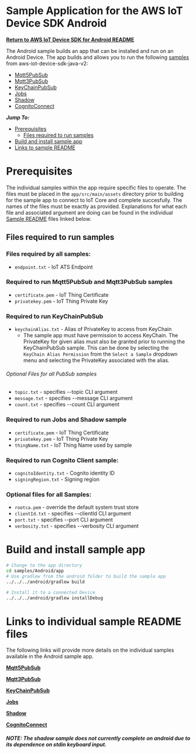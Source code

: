 # Sample Application for the AWS IoT Device SDK Android
[**Return to AWS IoT Device SDK for Android README**](../../documents/ANDROID.md)

The Android sample builds an app that can be installed and run on an Android Device. The app builds and allows you
to run the following [samples](#links-to-individual-sample-readme-files) from aws-iot-device-sdk-java-v2:
* [Mqtt5PubSub](../Mqtt5/PubSub/README.md)
* [Mqtt3PubSub](../BasicPubSub/README.md)
* [KeyChainPubSub](./AndroidKeyChainPubSub/README.md)
* [Jobs](../Jobs/README.md)
* [Shadow](../Shadow/README.md)
* [CognitoConnect](../CognitoConnect/README.md)

*__Jump To:__*

* [Prerequisites](#prerequisites)
  * [Files required to run samples](#files-required-to-run-samples)
* [Build and install sample app](#build-and-install-sample-app)
* [Links to sample README](#links-to-individual-sample-readme-files)


# Prerequisites
The individual samples within the app require specific files to operate. The files must be placed in the
`app/src/main/assets` directory prior to building for the sample app to connect to IoT Core and complete
succesfully. The names of the files must be exactly as provided. Explanations for what each file and
associated argument are doing can be found in the individual [Sample README](#links-to-individual-sample-readme-files)
files linked below.

## Files required to run samples

### Files required by all samples:
* `endpoint.txt` - IoT ATS Endpoint

### Required to run Mqtt5PubSub and Mqtt3PubSub samples
* `certificate.pem` - IoT Thing Certificate
* `privatekey.pem` - IoT Thing Private Key

### Required to run KeyChainPubSub
* `keychainAlias.txt` - Alias of PrivateKey to access from KeyChain
  * The sample app must have permission to access KeyChain. The PrivateKey for given alias must also be granted prior to running the KeyChainPubSub sample. This can be done by selecting the `KeyChain Alias Permission` from the `Select a Sample` dropdown menu and selecting the PrivateKey associated with the alias.

###### Optional Files for all PubSub samples
* `topic.txt` - specifies --topic CLI argument
* `message.txt` - specifies --message CLI argument
* `count.txt` - specifies --count CLI argument

### Required to run Jobs and Shadow sample
* `certificate.pem` - IoT Thing Certificate
* `privatekey.pem` - IoT Thing Private Key
* `thingName.txt` - IoT Thing Name used by sample

### Required to run Cognito Client sample:
* `cognitoIdentity.txt` - Cognito identity ID
* `signingRegion.txt` - Signing region

### Optional files for all Samples:
* `rootca.pem` - override the default system trust store
* `clientId.txt` - specifies --clientId CLI argument
* `port.txt` - specifies --port CLI argument
* `verbosity.txt` - specifies --verbosity CLI argument

# Build and install sample app

``` sh
# Change to the app directory
cd samples/Android/app
# Use gradlew from the android folder to build the sample app
../../../android/gradlew build

# Install it to a connected Device
../../../android/gradlew installDebug
```

# Links to individual sample README files
The following links will provide more details on the individual samples available in the
Android sample app.

[**Mqtt5PubSub**](../Mqtt5/PubSub/README.md)

[**Mqtt3PubSub**](../BasicPubSub/README.md)

[**KeyChainPubSub**](AndroidKeyChainPubSub/README.md)

[**Jobs**](../Jobs/README.md)

[**Shadow**](../Shadow/README.md)

[**CognitoConnect**](../CognitoConnect/README.md)

##### NOTE: The shadow sample does not currently complete on android due to its dependence on stdin keyboard input.
